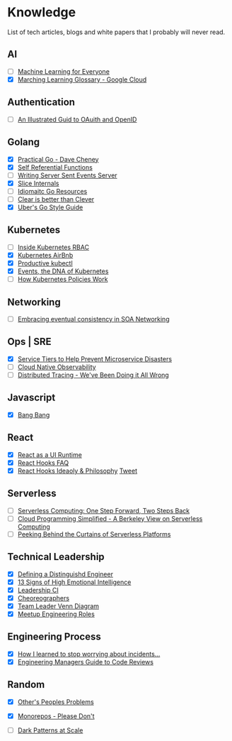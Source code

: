 # Knowledge
List of tech articles, blogs and white papers that I probably will never read.

## AI
- [ ] [Machine Learning for Everyone](https://vas3k.com/blog/machine_learning/)
- [x] [Marching Learning Glossary - Google Cloud](https://developers.google.com/machine-learning/glossary/)

## Authentication
- [ ] [An Illustrated Guid to OAuith and OpenID](https://developer.okta.com/blog/2019/10/21/illustrated-guide-to-oauth-and-oidc)

## Golang
- [x] [Practical Go - Dave Cheney](https://dave.cheney.net/practical-go/presentations/qcon-china.html) 
- [x] [Self Referential Functions](https://commandcenter.blogspot.com/2014/01/self-referential-functions-and-design.html)
- [ ] [Writing Server Sent Events Server](https://thoughtbot.com/blog/writing-a-server-sent-events-server-in-go)
- [x] [Slice Internals](https://blog.golang.org/go-slices-usage-and-internals)
- [ ] [Idiomaitc Go Resources](https://medium.com/@dgryski/idiomatic-go-resources-966535376dba)
- [ ] [Clear is better than Clever](https://dave.cheney.net/2019/07/09/clear-is-better-than-clever)
- [x] [Uber's Go Style Guide](https://github.com/uber-go/guide/blob/master/style.md)

## Kubernetes
- [ ] [Inside Kubernetes RBAC](https://medium.com/@dominik.tornow/inside-kubernetes-rbac-9988b08a738a)
- [x] [Kubernetes AirBnb](https://qconlondon.com/system/files/presentation-slides/qcon_london_2019.pdf)
- [x] [Productive kubectl](https://learnk8s.io/blog/kubectl-productivity/)
- [x] [Events, the DNA of Kubernetes](https://www.mgasch.com/post/k8sevents/)
- [ ] [How Kubernetes Policies Work](https://thenewstack.io/how-kubernetes-policies-work-and-when-they-dont-scale/)

## Networking
- [ ] [Embracing eventual consistency in SOA Networking](https://blog.envoyproxy.io/embracing-eventual-consistency-in-soa-networking-32a5ee5d443d)

## Ops | SRE
- [x] [Service Tiers to Help Prevent Microservice Disasters](https://thenewstack.io/how-service-tiers-can-help-to-avoid-microservices-disasters/?utm_campaign=meetedgar&utm_medium=social&utm_source=meetedgar.com)
- [ ] [Cloud Native Observability](https://speakerdeck.com/tylertreat/cloud-native-observability)
- [ ] [Distributed Tracing - We've Been Doing it All Wrong](https://medium.com/@copyconstruct/distributed-tracing-weve-been-doing-it-wrong-39fc92a857df)

## Javascript
- [x] [Bang Bang](https://medium.com/@pddivine/javascript-bang-bang-i-shot-you-down-use-of-double-bangs-in-javascript-7c9d94446054)
## React
- [x] [React as a UI Runtime](https://t.co/IZNtp9113k)
- [x] [React Hooks FAQ](https://reactjs.org/docs/hooks-faq.html)
- [x] [React Hooks Ideaoly & Philosophy](https://threadreaderapp.com/thread/1093694465917751298.html) [Tweet](https://twitter.com/dan_abramov/status/1093694465917751298)

## Serverless
- [ ] [Serverless Computing: One Step Forward, Two Steps Back](https://arxiv.org/pdf/1812.03651.pdf)
- [ ] [Cloud Programming Simplified - A Berkeley View on Serverless Computing](https://arxiv.org/pdf/1902.03383.pdf)
- [ ] [Peeking Behind the Curtains of Serverless Platforms](https://www.usenix.org/system/files/conference/atc18/atc18-wang-liang.pdf)

## Technical Leadership
- [x] [Defining a Distinguishd Engineer](https://blog.jessfraz.com/post/defining-a-distinguished-engineer/)
- [x] [13 Signs of High Emotional Intelligence](https://www.inc.com/justin-bariso/13-things-emotionally-intelligent-people-do.html?fbclid=IwAR1PSNSBLkYMvUyu40vYREVWwdrDy4AvWf-OX2Clb05lBWokvCsVVFJUFsA)
- [x] [Leadership CI](https://gist.github.com/simpsoka/14da775a63e22e5083141da5c48e6410)
- [x] [Cheoreographers](https://www.thoughtworks.com/insights/blog/choreographers-missing-role-enterprise-transformation)
- [x] [Team Leader Venn Diagram](https://larahogan.me/blog/team-leader-venn-diagram/)
- [x] [Meetup Engineering Roles](https://github.com/meetup/engineering-roles)

## Engineering Process
- [x] [How I learned to stop worrying about incidents...](https://sdtimes.com/softwaredev/how-i-learned-to-stop-worrying-about-incidents-and-love-on-call/)
- [x] [Engineering Managers Guide to Code Reviews](https://www.gitprime.com/guides/code-review/)
## Random
- [x] [Other's Peoples Problems](https://medium.com/@skamille/opp-other-peoples-problems-d7eb174724ee)
- [x] [Monorepos - Please Don't](https://medium.com/@mattklein123/monorepos-please-dont-e9a279be011b)
- [ ] [Dark Patterns at Scale](https://arxiv.org/pdf/1907.07032.pdf)


